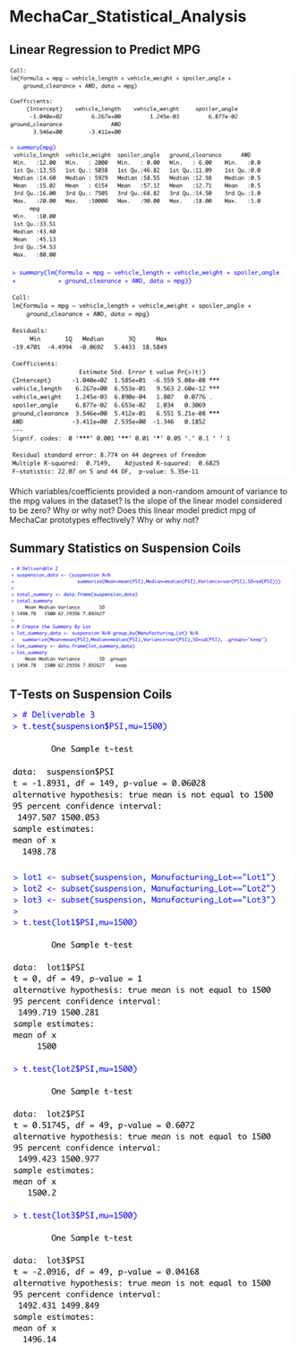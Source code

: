 # MechaCar_Statistical_Analysis

## Linear Regression to Predict MPG
![Deliverable_1.1_Screenshot](https://github.com/heartgears/MechaCar_Statistical_Analysis/blob/main/Challenge/Deliverable_1.1.png)

![(Deliverable_1.2.png)](https://github.com/heartgears/MechaCar_Statistical_Analysis/blob/main/Challenge/Deliverable_1.2.png)

Which variables/coefficients provided a non-random amount of variance to the mpg values in the dataset?
Is the slope of the linear model considered to be zero? Why or why not?
Does this linear model predict mpg of MechaCar prototypes effectively? Why or why not?

## Summary Statistics on Suspension Coils
![Deliverable_2.1_Screenshot](https://github.com/heartgears/MechaCar_Statistical_Analysis/blob/main/Challenge/Deliverable_2.1.png)


## T-Tests on Suspension Coils
![Deliverable_3.1_Screenshot](https://github.com/heartgears/MechaCar_Statistical_Analysis/blob/main/Challenge/Deliverable_3.1.png)


![Deliverable_3.2_Screenshot](https://github.com/heartgears/MechaCar_Statistical_Analysis/blob/main/Challenge/Deliverable_3.2.png)
